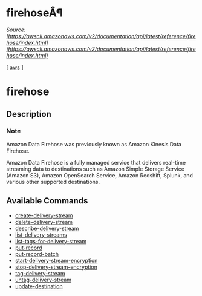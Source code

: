 # firehoseÂ¶

*Source: [https://awscli.amazonaws.com/v2/documentation/api/latest/reference/firehose/index.html](https://awscli.amazonaws.com/v2/documentation/api/latest/reference/firehose/index.html)*

[ [aws](https://awscli.amazonaws.com/v2/documentation/api/latest/reference/index.html#cli-aws) ]

# firehose

## Description

### Note

Amazon Data Firehose was previously known as Amazon Kinesis Data Firehose.

Amazon Data Firehose is a fully managed service that delivers real-time streaming data to destinations such as Amazon Simple Storage Service (Amazon S3), Amazon OpenSearch Service, Amazon Redshift, Splunk, and various other supported destinations.

## Available Commands

- [create-delivery-stream](https://awscli.amazonaws.com/v2/documentation/api/latest/reference/firehose/create-delivery-stream.html)
- [delete-delivery-stream](https://awscli.amazonaws.com/v2/documentation/api/latest/reference/firehose/delete-delivery-stream.html)
- [describe-delivery-stream](https://awscli.amazonaws.com/v2/documentation/api/latest/reference/firehose/describe-delivery-stream.html)
- [list-delivery-streams](https://awscli.amazonaws.com/v2/documentation/api/latest/reference/firehose/list-delivery-streams.html)
- [list-tags-for-delivery-stream](https://awscli.amazonaws.com/v2/documentation/api/latest/reference/firehose/list-tags-for-delivery-stream.html)
- [put-record](https://awscli.amazonaws.com/v2/documentation/api/latest/reference/firehose/put-record.html)
- [put-record-batch](https://awscli.amazonaws.com/v2/documentation/api/latest/reference/firehose/put-record-batch.html)
- [start-delivery-stream-encryption](https://awscli.amazonaws.com/v2/documentation/api/latest/reference/firehose/start-delivery-stream-encryption.html)
- [stop-delivery-stream-encryption](https://awscli.amazonaws.com/v2/documentation/api/latest/reference/firehose/stop-delivery-stream-encryption.html)
- [tag-delivery-stream](https://awscli.amazonaws.com/v2/documentation/api/latest/reference/firehose/tag-delivery-stream.html)
- [untag-delivery-stream](https://awscli.amazonaws.com/v2/documentation/api/latest/reference/firehose/untag-delivery-stream.html)
- [update-destination](https://awscli.amazonaws.com/v2/documentation/api/latest/reference/firehose/update-destination.html)